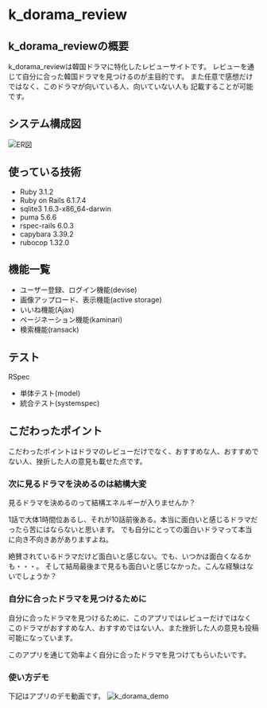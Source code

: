 # k_dorama_review

## k_dorama_reviewの概要
k_dorama_reviewは韓国ドラマに特化したレビューサイトです。
レビューを通じて自分に合った韓国ドラマを見つけるのが主目的です。
また任意で感想だけではなく、このドラマが向いている人、向いていない人も
記載することが可能です。

## システム構成図
![ER図](https://github.com/osugitaro/k_dorama_review/assets/118638450/84f6bc19-6b48-4412-909a-002afd8267ee)

## 使っている技術
- Ruby 3.1.2
- Ruby on Rails 6.1.7.4
- sqlite3 1.6.3-x86_64-darwin
- puma 5.6.6
- rspec-rails 6.0.3
- capybara 3.39.2
- rubocop 1.32.0

## 機能一覧
- ユーザー登録、ログイン機能(devise)
- 画像アップロード、表示機能(active storage)
- いいね機能(Ajax)
- ページネーション機能(kaminari)
- 検索機能(ransack)

## テスト
RSpec
- 単体テスト(model)
- 統合テスト(systemspec)

## こだわったポイント
こだわったポイントはドラマのレビューだけでなく、おすすめな人、おすすめでない人、挫折した人の意見も載せた点です。

### 次に見るドラマを決めるのは結構大変
見るドラマを決めるのって結構エネルギーが入りませんか？

1話で大体1時間位あるし、それが10話前後ある。本当に面白いと感じるドラマだったら苦にはならないと思います。
でも自分にとっての面白いドラマって本当に向き不向きあがありますよね。

絶賛されているドラマだけど面白いと感じない。でも、いつかは面白くなるかも・・・。
そして結局最後まで見るも面白いと感じなかった。こんな経験はないでしょうか？

### 自分に合ったドラマを見つけるために
自分に合ったドラマを見つけるために、このアプリではレビューだけではなく
このドラマがおすすめな人、おすすめではない人、また挫折した人の意見も投稿可能になっています。

このアプリを通じて効率よく自分に合ったドラマを見つけてもらいたいです。

### 使い方デモ
下記はアプリのデモ動画です。
![k_dorama_demo](https://github.com/osugitaro/k_dorama_review/assets/118638450/9b7f5f3b-9eb4-4ecb-964b-29afd0bc48d7)




